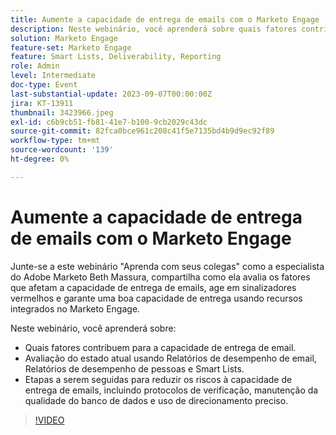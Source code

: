 ```yaml
---
title: Aumente a capacidade de entrega de emails com o Marketo Engage
description: Neste webinário, você aprenderá sobre quais fatores contribuem para a capacidade de entrega de emails.  Avaliação do estado atual usando Relatórios de desempenho de email, Relatórios de desempenho de pessoas e Smart Lists.  Etapas a serem seguidas para reduzir os riscos à capacidade de entrega de emails, incluindo protocolos de verificação, manutenção da qualidade do banco de dados e uso de direcionamento preciso.
solution: Marketo Engage
feature-set: Marketo Engage
feature: Smart Lists, Deliverability, Reporting
role: Admin
level: Intermediate
doc-type: Event
last-substantial-update: 2023-09-07T00:00:00Z
jira: KT-13911
thumbnail: 3423966.jpeg
exl-id: c6b9cb51-fb81-41e7-b100-9cb2029c43dc
source-git-commit: 82fca0bce961c208c41f5e7135bd4b9d9ec92f89
workflow-type: tm+mt
source-wordcount: '139'
ht-degree: 0%

---
```


# Aumente a capacidade de entrega de emails com o Marketo Engage

Junte-se a este webinário &quot;Aprenda com seus colegas&quot; como a especialista do Adobe Marketo Beth Massura, compartilha como ela avalia os fatores que afetam a capacidade de entrega de emails, age em sinalizadores vermelhos e garante uma boa capacidade de entrega usando recursos integrados no Marketo Engage.

Neste webinário, você aprenderá sobre:

* Quais fatores contribuem para a capacidade de entrega de email.
* Avaliação do estado atual usando Relatórios de desempenho de email, Relatórios de desempenho de pessoas e Smart Lists.
* Etapas a serem seguidas para reduzir os riscos à capacidade de entrega de emails, incluindo protocolos de verificação, manutenção da qualidade do banco de dados e uso de direcionamento preciso.

>[!VIDEO](https://video.tv.adobe.com/v/3423966/?learn=on)
